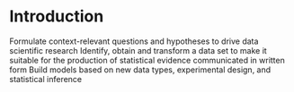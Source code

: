# Introduction
Formulate context-relevant questions and hypotheses to drive data scientific research
Identify, obtain and transform a data set to make it suitable for the production of statistical evidence communicated in written form
Build models based on new data types, experimental design, and statistical inference
